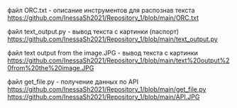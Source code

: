 файл ORC.txt - описание инструментов для распознав  текста https://github.com/InessaSh2021/Repository_1/blob/main/ORC.txt

файл text_output.py - вывод текста с картинки (паспорт) https://github.com/InessaSh2021/Repository_1/blob/main/text_output.py 

файл text output from the image.JPG - вывод текста с картинки https://github.com/InessaSh2021/Repository_1/blob/main/text%20output%20from%20the%20image.JPG 

файл get_file.py - получение данных по API https://github.com/InessaSh2021/Repository_1/blob/main/get_file.py
https://github.com/InessaSh2021/Repository_1/blob/main/API.JPG
